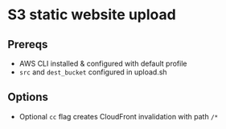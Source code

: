 # S3 static website upload

## Prereqs

- AWS CLI installed & configured with default profile
- `src` and `dest_bucket` configured in upload.sh

## Options

- Optional `cc` flag creates CloudFront invalidation with path `/*`
